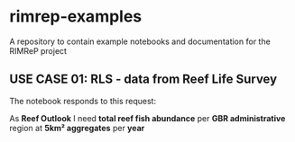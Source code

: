 # rimrep-examples
A repository to contain example notebooks and documentation for the RIMReP project

## USE CASE 01: RLS - data from Reef Life Survey

The notebook responds to this request: 

As **Reef Outlook** I need **total reef fish abundance** per **GBR administrative** region at **5km² aggregates** per **year**

